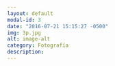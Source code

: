 ```yaml
---
layout: default
modal-id: 3
date: "2016-07-21 15:15:27 -0500"
img: 3p.jpg
alt: image-alt
category: Fotografía
description: 
---
```

